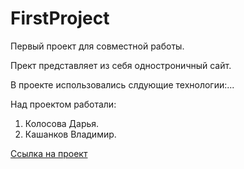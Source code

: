 # FirstProject
Первый проект для совместной работы.

Прект представляет из себя одностроничный сайт.

В проекте использовались слдующие технологии:...

Над проектом работали:
1. Колосова Дарья.
2. Кашанков Владимир.

[Ссылка на проект](https://yandexstudentforstudy.github.io/FirstProject/)
